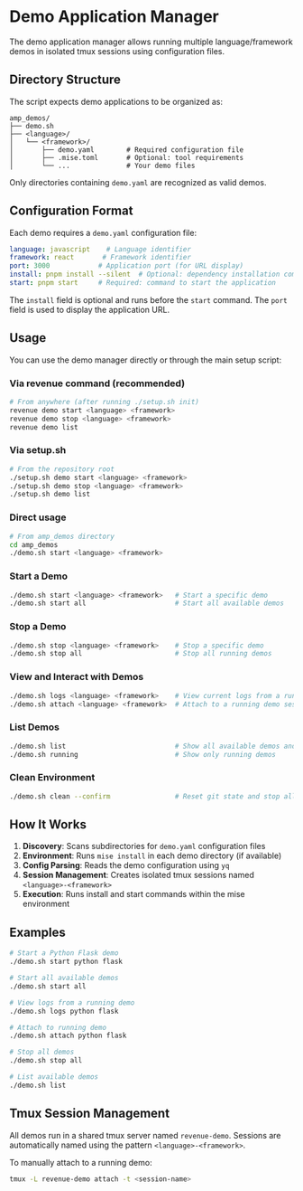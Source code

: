 # Demo Application Manager

The demo application manager allows running multiple language/framework demos in
isolated tmux sessions using configuration files.

## Directory Structure

The script expects demo applications to be organized as:

```
amp_demos/
├── demo.sh
├── <language>/
│   └── <framework>/
│       ├── demo.yaml        # Required configuration file
│       ├── .mise.toml       # Optional: tool requirements
│       └── ...              # Your demo files
```

Only directories containing `demo.yaml` are recognized as valid demos.

## Configuration Format

Each demo requires a `demo.yaml` configuration file:

```yaml
language: javascript    # Language identifier
framework: react       # Framework identifier  
port: 3000            # Application port (for URL display)
install: pnpm install --silent  # Optional: dependency installation command
start: pnpm start     # Required: command to start the application
```

The `install` field is optional and runs before the `start` command. The `port` field is used to display the application URL.

## Usage

You can use the demo manager directly or through the main setup script:

### Via revenue command (recommended)

```bash
# From anywhere (after running ./setup.sh init)
revenue demo start <language> <framework>
revenue demo stop <language> <framework>  
revenue demo list
```

### Via setup.sh

```bash
# From the repository root
./setup.sh demo start <language> <framework>
./setup.sh demo stop <language> <framework>
./setup.sh demo list
```

### Direct usage

```bash
# From amp_demos directory
cd amp_demos
./demo.sh start <language> <framework>
```

### Start a Demo

```bash
./demo.sh start <language> <framework>   # Start a specific demo
./demo.sh start all                      # Start all available demos
```

### Stop a Demo

```bash
./demo.sh stop <language> <framework>    # Stop a specific demo
./demo.sh stop all                       # Stop all running demos
```

### View and Interact with Demos

```bash
./demo.sh logs <language> <framework>    # View current logs from a running demo
./demo.sh attach <language> <framework>  # Attach to a running demo session
```

### List Demos

```bash
./demo.sh list                           # Show all available demos and their status
./demo.sh running                        # Show only running demos
```

### Clean Environment

```bash
./demo.sh clean --confirm                # Reset git state and stop all demos
```

## How It Works

1. **Discovery**: Scans subdirectories for `demo.yaml` configuration files
2. **Environment**: Runs `mise install` in each demo directory (if available)
3. **Config Parsing**: Reads the demo configuration using `yq`
4. **Session Management**: Creates isolated tmux sessions named `<language>-<framework>`
5. **Execution**: Runs install and start commands within the mise environment

## Examples

```bash
# Start a Python Flask demo
./demo.sh start python flask

# Start all available demos
./demo.sh start all

# View logs from a running demo
./demo.sh logs python flask

# Attach to running demo
./demo.sh attach python flask

# Stop all demos
./demo.sh stop all

# List available demos
./demo.sh list
```

## Tmux Session Management

All demos run in a shared tmux server named `revenue-demo`. Sessions are automatically named using the pattern `<language>-<framework>`.

To manually attach to a running demo:

```bash
tmux -L revenue-demo attach -t <session-name>
```
